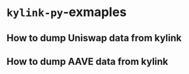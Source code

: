 # `kylink-py`-exmaples

## How to dump Uniswap data from kylink



## How to dump AAVE data from kylink

